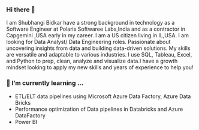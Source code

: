 ### Hi there 👋

I am Shubhangi Bidkar have a strong background in technology as a Software Engineer at Polaris Softwaree Labs,India  and as a contractor in Capgemini ,USA early in my career. I am a US citizen living in IL,USA. I am looking for Data Analyst/ Data Engineering roles. Passionate about uncovering insights from data and building data-driven solutions. My skills are versatile and adaptable to various industries. I use SQL, Tableau, Excel, and Python to prep, clean, analyze and visualize data.I have a growth mindset looking to apply my new skills and years of experience to help you!

### 🌱 I’m currently learning ...
 - ETL/ELT data pipelines using Microsoft Azure Data Factory, Azure Data Bricks
- Performance optimization of Data pipelines in Databricks and Azure DataFactory
- Power BI
<!--
**ShubhangiBidkar/ShubhangiBidkar** is a ✨ _special_ ✨ repository because its `README.md` (this file) appears on your GitHub profile.



- 👯 I’m looking to collaborate on ...
- 🤔 I’m looking for help with ...
- 💬 Ask me about ...
- 📫 How to reach me: ...
- 😄 Pronouns: ...
- ⚡ Fun fact: ...
-->
